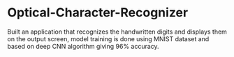 # Optical-Character-Recognizer
Built an application that recognizes the handwritten digits and displays them on the output screen, model training is done using MNIST dataset and based on deep CNN algorithm giving 96% accuracy.
